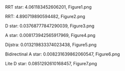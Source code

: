 RRT star: 4.061183452606201, Figure1.png

RRT: 4.890719890594482, Figure2.png

D star: 0.03768777847290039, Figure3.png

A star: 0.008173942565917969, Figure4.png

Dijstra: 0.013219833374023438, Figure5.png

Bidirectinal A star: 0.008231639862060547, Figure6.png

Lite D star: 0.0851292610168457, Figure7.png

